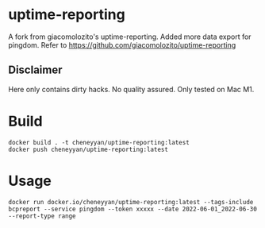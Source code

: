 # uptime-reporting

A fork from giacomolozito's uptime-reporting. Added more data export for pingdom.
Refer to https://github.com/giacomolozito/uptime-reporting

## Disclaimer

Here only contains dirty hacks. No quality assured. Only tested on Mac M1.


# Build

```
docker build . -t cheneyyan/uptime-reporting:latest
docker push cheneyyan/uptime-reporting:latest
```

# Usage

```
docker run docker.io/cheneyyan/uptime-reporting:latest --tags-include bcpreport --service pingdom --token xxxxx --date 2022-06-01_2022-06-30 --report-type range
```